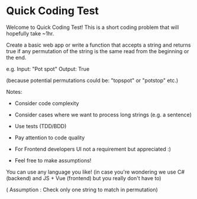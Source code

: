 
# Quick Coding Test

Welcome to  Quick Coding Test! This is a short coding problem that will hopefully take ~1hr.

Create a basic web app or write a function that accepts a string and returns true if any permutation of the string is the same read from the beginning or the end.

e.g. Input: "Pot spot" Output: True 

(because potential permutations could be: "topspot" or "potstop" etc.)

Notes:

- Consider code complexity

- Consider cases where we want to process long strings (e.g. a sentence)

- Use tests (TDD/BDD)

- Pay attention to code quality

- For Frontend developers UI not a requirement but appreciated :) 

- Feel free to make assumptions!

You can use any language you like! (in case you're wondering we use C# (backend) and JS + Vue (frontend) but you really don't have to)


( Assumption : Check only one string to match in permutation)
